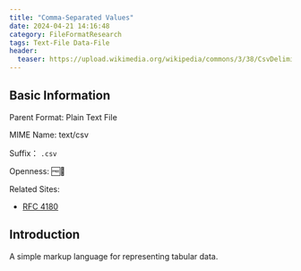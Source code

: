 ```yaml
---
title: "Comma-Separated Values"
date: 2024-04-21 14:16:48
category: FileFormatResearch
tags: Text-File Data-File
header:
  teaser: https://upload.wikimedia.org/wikipedia/commons/3/38/CsvDelimited001.svg
---
```


## Basic Information

Parent Format: Plain Text File

MIME Name: text/csv

Suffix： `.csv`

Openness: 🆓📖

Related Sites:

* [RFC 4180](https://www.rfc-editor.org/rfc/rfc4180)

## Introduction

A simple markup language for representing tabular data.
